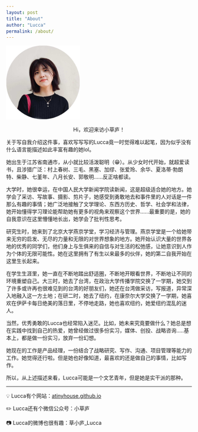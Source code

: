 ```yaml
---
layout: post
title: "About"
author: "Lucca"
permalink: /about/
---
```


<img src="/_pages/files/about-me.jpg" alt="Pig" width="200"/>

<p style="text-align: center;">
Hi，欢迎来访小草庐！
</p>
关于写自我介绍这件事，喜欢写写写的Lucca竟一时觉得难以起笔，因为似乎没有什么语言能描述如此丰富有趣的她lol。

她出生于江苏省南通市，从小就比较活泼聪明（😁）。从少女时代开始，就超爱读书，且涉猎广泛：村上春树、三毛、黑塞、加缪、张爱玲、余华、夏洛蒂·勃朗特、柴静、七堇年、八月长安、郭敬明......反正啥都读。

大学时，她很幸运，在中国人民大学新闻学院读新闻，这是超级适合她的地方。她学会了采访、写故事、摄影、剪片子，她感受到勇敢地去和事件里的人对话是一件那么有趣的事情；她广泛地接触了文学理论、东西方历史、哲学、社会学和法律，她开始懂得学习理论能帮助她有更多的视角来观察这个世界......最重要的是，她的自我意识在这里懵懂地长出，她学会了批判性思考。

研究生时，她来到了北京大学燕京学堂，学习经济与管理。燕京学堂是一个给她带来无穷的启发、无尽的力量和无限的对世界想象的地方。她开始认识大量的世界各地的优秀的同学们，他们身上与生俱来的自信与对生活的松弛感，让她意识到人作为个体的无限可能性。她在这里拥有了有生以来最多的伙伴，她的第二自我开始在这里生长起来。

在学生生涯里，她一直在不断地踏出舒适圈，不断地开眼看世界，不断地让不同的环境重塑自己。大三时，她去了台湾，在政治大学传播学院交换了一学期，她交到了许多或许再也很难见到的台湾的好朋友们，她还在台湾做采访，写报道，异常深入地融入这一方土地；在研二时，她去了纽约，在康奈尔大学交换了一学期，她喜欢在伊萨卡每日绝美的落日里，不停地走路，她也喜欢纽约，她爱纽约混乱的迷人。

当然，优秀勇敢的Lucca也经常陷入迷茫。比如，她未来究竟要做什么？她总是想在实践中找到自己的热爱，她曾经做过很多份实习，媒体、创投、战略咨询.....基本上，都是做一份实习，放弃一份幻想。

她现在的工作是产品经理，一份结合了战略研究、写作、沟通、项目管理等能力的工作。她觉得还行啦。但是她也好像知道，最喜欢的还是做自己的事情，比如写作。

所以，从上述描述来看，Lucca可能是一个文艺青年，但是她是实干派的那种。

---
💡
Lucca有个网站：[atinyhouse.github.io](https://atinyhouse.github.io/)

✏️
Lucca还有个微信公众号：小草庐

📷
Lucca的微博也很有趣：草小庐_Lucca
